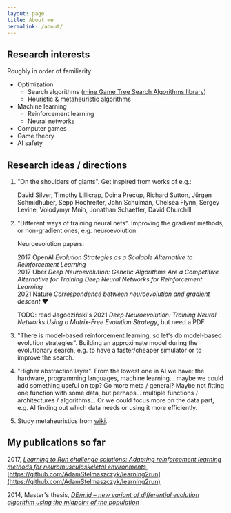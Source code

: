 ```yaml
---
layout: page
title: About me
permalink: /about/
---
```


## Research interests

Roughly in order of familiarity:

- Optimization
  - Search algorithms ([mine Game Tree Search Algorithms library](https://github.com/AdamStelmaszczyk/gtsa))
  - Heuristic & metaheuristic algorithms
- Machine learning
  - Reinforcement learning
  - Neural networks
- Computer games
- Game theory
- AI safety

## Research ideas / directions

1. "On the shoulders of giants". Get inspired from works of e.g.:

   David Silver, Timothy Lillicrap, Doina Precup, Richard Sutton, 
   Jürgen Schmidhuber, Sepp Hochreiter, 
   John Schulman, Chelsea Flynn, Sergey Levine, Volodymyr Mnih, 
   Jonathan Schaeffer, David Churchill

2. "Different ways of training neural nets". Improving the gradient methods, or non-gradient ones, e.g. neuroevolution.

   Neuroevolution papers:

   2017 OpenAI _Evolution Strategies as a Scalable Alternative to Reinforcement Learning_  
   2017 Uber _Deep Neuroevolution: Genetic Algorithms Are a Competitive Alternative for Training Deep Neural Networks for Reinforcement Learning_  
   2021 Nature _Correspondence between neuroevolution and gradient descent_ ❤️

   TODO: read Jagodziński's 2021 _Deep Neuroevolution: Training Neural Networks Using a Matrix-Free Evolution Strategy_, but need a PDF.

3. "There is model-based reinforcement learning, so let's do model-based evolution strategies".
Building an approximate model during the evolutionary search, e.g. to have a faster/cheaper simulator or to improve the search.

4. "Higher abstraction layer". From the lowest one in AI we have: the hardware,
programming languages, machine learning... maybe we could add something useful on top?
Go more meta / general? Maybe not fitting one function with some data, but perhaps...
multiple functions / architectures / algorithms... Or we could focus more on the data part, e.g. AI finding out which data needs or using it more efficiently.

6. Study metaheuristics from [wiki](https://en.wikipedia.org/wiki/Table_of_metaheuristics).

## My publications so far

2017, [_Learning to Run challenge solutions: Adapting reinforcement learning methods for neuromusculoskeletal environments_](https://arxiv.org/abs/1804.00361), [https://github.com/AdamStelmaszczyk/learning2run](https://github.com/AdamStelmaszczyk/learning2run)

2014, Master's thesis, [_DE/mid – new variant of differential evolution algorithm using the midpoint of the population_](https://github.com/AdamStelmaszczyk/masters-thesis)
